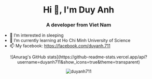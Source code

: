<h1 align="center">Hi 👋, I'm Duy Anh</h1>
<h3 align="center">A developer from Viet Nam</h3> 

- 👀 I’m interested in sleeping
- 🌱 I’m currently learning at Ho Chi Minh University of Science
- 📫 My facebook: https://facebook.com/duyanh.711
<div  align="center">
  ![Anurag's GitHub stats](https://github-readme-stats.vercel.app/api?username=duyanh711&show_icons=true&theme=transparent)
<p><img src="https://github-readme-streak-stats.herokuapp.com/?user=duyanh711&" alt="duyanh711" /></p>
</div>

